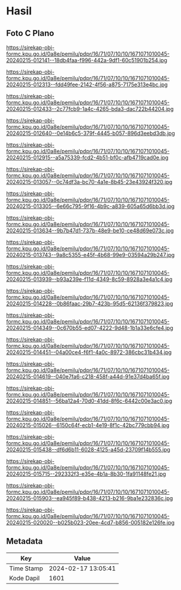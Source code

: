 # Hasil

## Foto C Plano

https://sirekap-obj-formc.kpu.go.id/0a8e/pemilu/pdpr/16/71/07/10/10/1671071010045-20240215-012141--18db4faa-f996-442a-9df1-60c51901b254.jpg

https://sirekap-obj-formc.kpu.go.id/0a8e/pemilu/pdpr/16/71/07/10/10/1671071010045-20240215-012313--fdd49fee-2142-4f56-a875-7175e313e4bc.jpg

https://sirekap-obj-formc.kpu.go.id/0a8e/pemilu/pdpr/16/71/07/10/10/1671071010045-20240215-012433--2c77fcb9-1a4c-4265-bda3-dac722b44204.jpg

https://sirekap-obj-formc.kpu.go.id/0a8e/pemilu/pdpr/16/71/07/10/10/1671071010045-20240215-012640--0e14b6c5-379f-4445-b057-896d3eebd3db.jpg

https://sirekap-obj-formc.kpu.go.id/0a8e/pemilu/pdpr/16/71/07/10/10/1671071010045-20240215-012915--a5a75339-fcd2-4b51-bf0c-afb4719cad0e.jpg

https://sirekap-obj-formc.kpu.go.id/0a8e/pemilu/pdpr/16/71/07/10/10/1671071010045-20240215-013057--0c74df3a-bc70-4a1e-8b45-23e43924f320.jpg

https://sirekap-obj-formc.kpu.go.id/0a8e/pemilu/pdpr/16/71/07/10/10/1671071010045-20240215-013305--6e66c795-9f16-4b9c-a839-605a65d6bb3d.jpg

https://sirekap-obj-formc.kpu.go.id/0a8e/pemilu/pdpr/16/71/07/10/10/1671071010045-20240215-013634--9b7b47d1-737b-48e9-be10-ce48d69e073c.jpg

https://sirekap-obj-formc.kpu.go.id/0a8e/pemilu/pdpr/16/71/07/10/10/1671071010045-20240215-013743--9a8c5355-e45f-4b68-99e9-03594a29b247.jpg

https://sirekap-obj-formc.kpu.go.id/0a8e/pemilu/pdpr/16/71/07/10/10/1671071010045-20240215-013939--b93a239e-f11d-4349-8c59-8928a3e4a1c4.jpg

https://sirekap-obj-formc.kpu.go.id/0a8e/pemilu/pdpr/16/71/07/10/10/1671071010045-20240215-014228--0b86faac-29b7-423b-95d5-62136f379823.jpg

https://sirekap-obj-formc.kpu.go.id/0a8e/pemilu/pdpr/16/71/07/10/10/1671071010045-20240215-014349--0c670b55-ed07-4222-9d48-1b1a33e6cfe4.jpg

https://sirekap-obj-formc.kpu.go.id/0a8e/pemilu/pdpr/16/71/07/10/10/1671071010045-20240215-014451--04a00ce4-f6f1-4a0c-8972-386cbc31b434.jpg

https://sirekap-obj-formc.kpu.go.id/0a8e/pemilu/pdpr/16/71/07/10/10/1671071010045-20240215-014619--040e7fa6-c218-458f-a44d-91e37d4ba65f.jpg

https://sirekap-obj-formc.kpu.go.id/0a8e/pemilu/pdpr/16/71/07/10/10/1671071010045-20240215-014851--56ba12a4-70d0-41dd-8f6c-6442c00e3ac0.jpg

https://sirekap-obj-formc.kpu.go.id/0a8e/pemilu/pdpr/16/71/07/10/10/1671071010045-20240215-015026--6150c64f-ecb1-4e19-8f1c-42bc779cbb94.jpg

https://sirekap-obj-formc.kpu.go.id/0a8e/pemilu/pdpr/16/71/07/10/10/1671071010045-20240215-015438--df6d6b11-6028-4125-a45d-23709f14b555.jpg

https://sirekap-obj-formc.kpu.go.id/0a8e/pemilu/pdpr/16/71/07/10/10/1671071010045-20240215-015715--292332f3-e35e-4b1a-8b30-1fa91148fe21.jpg

https://sirekap-obj-formc.kpu.go.id/0a8e/pemilu/pdpr/16/71/07/10/10/1671071010045-20240215-015903--ea945f89-b438-4213-b216-9ba1e232836c.jpg

https://sirekap-obj-formc.kpu.go.id/0a8e/pemilu/pdpr/16/71/07/10/10/1671071010045-20240215-020020--b025b023-20ee-4cd7-b856-005182e126fe.jpg


## Metadata

| Key        | Value               |
| ---------- | ------------------- |
| Time Stamp | 2024-02-17 13:05:41 |
| Kode Dapil | 1601                |



